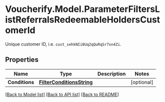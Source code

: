 # Voucherify.Model.ParameterFiltersListReferralsRedeemableHoldersCustomerId
Unique customer ID, i.e. `cust_sehkNIi8Uq2qQuRqSr7xn4Zi`.

## Properties

Name | Type | Description | Notes
------------ | ------------- | ------------- | -------------
**Conditions** | [**FilterConditionsString**](FilterConditionsString.md) |  | [optional] 

[[Back to Model list]](../README.md#documentation-for-models) [[Back to API list]](../README.md#documentation-for-api-endpoints) [[Back to README]](../README.md)

